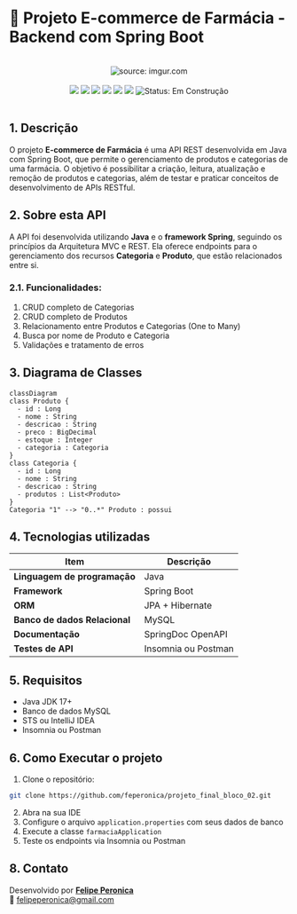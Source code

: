
# 🏥 Projeto E-commerce de Farmácia - Backend com Spring Boot

<br />

<div align="center">
    <img src="https://i.imgur.com/w8tTOuT.png" title="source: imgur.com" /> 
</div>

<br />

<div align="center">
    <img src="https://img.shields.io/github/languages/top/feperonica/projeto_final_bloco_02?style=flat-square" />
    <img src="https://img.shields.io/github/repo-size/feperonica/projeto_final_bloco_02?style=flat-square" />
    <img src="https://img.shields.io/github/languages/count/feperonica/projeto_final_bloco_02?style=flat-square" />
    <img src="https://img.shields.io/github/last-commit/feperonica/projeto_final_bloco_02?style=flat-square" />
    <img src="https://img.shields.io/github/issues/feperonica/projeto_final_bloco_02?style=flat-square" />
    <img src="https://img.shields.io/github/issues-pr/feperonica/projeto_final_bloco_02?style=flat-square" />
    <img src="https://img.shields.io/badge/status-construção-yellow" alt="Status: Em Construção">
</div>

<br />

## 1. Descrição

O projeto **E-commerce de Farmácia** é uma API REST desenvolvida em Java com Spring Boot, que permite o gerenciamento de produtos e categorias de uma farmácia. O objetivo é possibilitar a criação, leitura, atualização e remoção de produtos e categorias, além de testar e praticar conceitos de desenvolvimento de APIs RESTful.

## 2. Sobre esta API

A API foi desenvolvida utilizando **Java** e o **framework Spring**, seguindo os princípios da Arquitetura MVC e REST. Ela oferece endpoints para o gerenciamento dos recursos **Categoria** e **Produto**, que estão relacionados entre si.

### 2.1. Funcionalidades:

1. CRUD completo de Categorias
2. CRUD completo de Produtos
3. Relacionamento entre Produtos e Categorias (One to Many)
4. Busca por nome de Produto e Categoria
5. Validações e tratamento de erros


## 3. Diagrama de Classes

```mermaid
classDiagram
class Produto {
  - id : Long
  - nome : String
  - descricao : String
  - preco : BigDecimal
  - estoque : Integer
  - categoria : Categoria
}
class Categoria {
  - id : Long
  - nome : String
  - descricao : String
  - produtos : List<Produto>
}
Categoria "1" --> "0..*" Produto : possui
```

## 4. Tecnologias utilizadas

| Item                          | Descrição       |
| ----------------------------- | --------------- |
| **Linguagem de programação**  | Java            |
| **Framework**                 | Spring Boot     |
| **ORM**                       | JPA + Hibernate |
| **Banco de dados Relacional** | MySQL           |
| **Documentação**              | SpringDoc OpenAPI |
| **Testes de API**             | Insomnia ou Postman |

## 5. Requisitos

- Java JDK 17+
- Banco de dados MySQL
- STS ou IntelliJ IDEA
- Insomnia ou Postman

## 6. Como Executar o projeto

1. Clone o repositório:

```bash
git clone https://github.com/feperonica/projeto_final_bloco_02.git
```

2. Abra na sua IDE
3. Configure o arquivo `application.properties` com seus dados de banco
4. Execute a classe `farmaciaApplication`
5. Teste os endpoints via Insomnia ou Postman

## 8. Contato

Desenvolvido por [**Felipe Peronica**](https://github.com/feperonica)  
📧 felipeperonica@gmail.com
